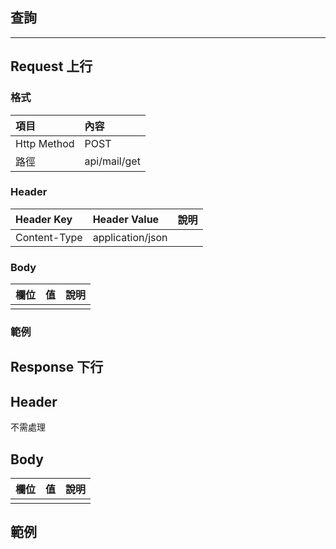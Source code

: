 ## 查詢

---

## Request 上行

### 格式

| 項目 | 內容 |
| :--- | :--- |
| Http Method | POST |
| 路徑 | api/mail/get |

### Header

| Header Key | Header Value | 說明 |
| :--- | :--- | :--- |
| Content-Type | application/json |  |

### Body

| 欄位 | 值 | 說明 |
| :--- | :--- | :--- |
|  |  |  |

### 範例

## Response 下行

## Header

不需處理

## Body

| 欄位 | 值 | 說明 |
| :--- | :--- | :--- |
|  |  |  |

## 範例

## 



